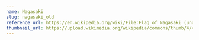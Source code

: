 ```yaml
---
name: Nagasaki
slug: nagasaki_old
reference_url: https://en.wikipedia.org/wiki/File:Flag_of_Nagasaki_(unofficial).png
thumbnail_url: https://upload.wikimedia.org/wikipedia/commons/thumb/4/42/Flag_of_Nagasaki_%28unofficial%29.png/120px-Flag_of_Nagasaki_%28unofficial%29.png
---
```

